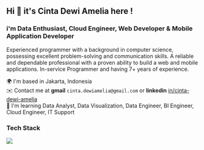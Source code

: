 ## Hi 👋 it's Cinta Dewi Amelia here !

### i'm Data Enthusiast, Cloud Engineer, Web Developer & Mobile Application Developer

Experienced programmer with a background in computer science, possessing excellent problem-solving and communication skills. A reliable and dependable professional with a proven ability to build a web and mobile applications. In-service Programmer and having 7+ years of experience.

🌍  I'm based in Jakarta, Indonesia <br/>
✉️  Contact me at **gmail** `cinta.dewiamelia@gmail.com` or **linkedin** [in/cinta-dewi-amelia](https://www.linkedin.com/in/cinta-dewi-amelia/) <br/>
🧠  I'm learning Data Analyst, Data Visualization, Data Engineer, BI Engineer, Cloud Engineer, IT Support

### Tech Stack 
<p>
  <img src="https://skillicons.dev/icons?i=php,js,jquery,laravel,dart,flutter,nodejs,python,r,mysql,linux,gcp,aws,wordpress" />
</p>
